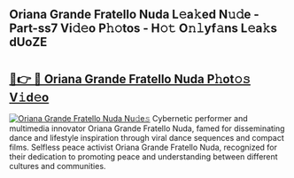 ## Oriana Grande Fratello Nuda L𝚎a𝚔ed N𝚞𝚍e - Part-ss7 Vi𝚍𝚎o P𝚑𝚘tos - H𝚘𝚝 O𝚗𝚕yf𝚊ns L𝚎a𝚔s dUoZE

# <h2><a href="http://kf2mml.oniu.top/?m=Oriana+Grande+Fratello+Nuda">🔗👉 🔴 Oriana Grande Fratello Nuda P𝚑ot𝚘𝚜 V𝚒d𝚎o</a></h2>

[![Oriana Grande Fratello Nuda Nu𝚍e𝚜](https://i.imgur.com/0qMVB7G.gif)](http://kf2mml.oniu.top/?m=Oriana+Grande+Fratello+Nuda)
Cybernetic performer and multimedia innovator Oriana Grande Fratello Nuda, famed for disseminating dance and lifestyle inspiration through viral dance sequences and compact films. Selfless peace activist Oriana Grande Fratello Nuda, recognized for their dedication to promoting peace and understanding between different cultures and communities.  
